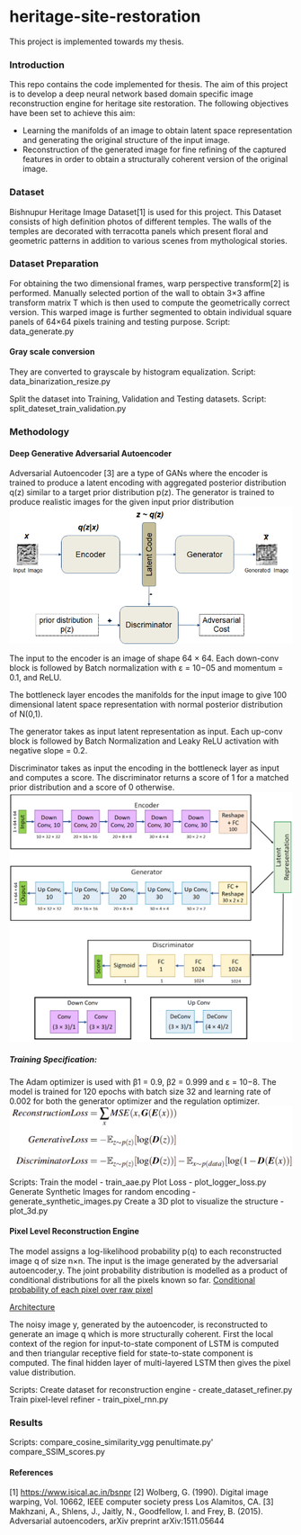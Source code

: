 # heritage-site-restoration
This project is implemented towards my thesis.

### Introduction

This repo contains the code implemented for thesis. The aim of this project is to develop a deep neural network based domain specific image
reconstruction engine for heritage site restoration. The following objectives have been
set to achieve this aim:
- Learning the manifolds of an image to obtain latent space representation and generating the original structure of the input image.
- Reconstruction of the generated image for fine refining of the captured features in order to obtain a structurally coherent version of the original image.

### Dataset
Bishnupur Heritage Image Dataset[1] is used for this project. This Dataset consists of high definition photos of different temples. The walls of the temples are decorated with terracotta panels which present floral and geometric patterns in addition to various scenes from mythological stories.

### Dataset Preparation
For obtaining the two dimensional frames, warp perspective transform[2] is performed. Manually selected portion of the wall to obtain 3×3 affine transform matrix T which is then used to compute the geometrically correct version. This warped image is further segmented to obtain individual square panels of 64×64 pixels training and testing purpose.
Script: data_generate.py

#### Gray scale conversion
They are converted to grayscale by histogram equalization.
Script: data_binarization_resize.py

Split the dataset into Training, Validation and Testing datasets.
Script: split_dateset_train_validation.py

### Methodology
#### Deep Generative Adversarial Autoencoder
Adversarial Autoencoder [3] are a type of GANs where the encoder is trained to produce a latent encoding with aggregated posterior distribution q(z) similar to a target prior distribution p(z). The generator is trained to produce realistic images for the given input prior distribution 
![Adversarial AutoEncoder](https://github.com/aara11/heritage-site-restoration/blob/main/doc/aae.png?raw=true)

The input to the encoder is an image of shape 64 × 64. Each down-conv block is followed by Batch normalization with ε = 10−05 and momentum = 0.1, and ReLU.

The bottleneck layer encodes the manifolds for the input image to give 100 dimensional latent space representation with normal posterior distribution of N(0,1).

The generator takes as input latent representation as input. Each up-conv block is followed by Batch Normalization and Leaky ReLU activation with negative slope = 0.2.

Discriminator takes as input the encoding in the bottleneck layer as input and computes a score. The discriminator returns a score of 1 for a matched prior distribution and a score of 0 otherwise.
![Adversarial AutoEncoder Architecture](https://github.com/aara11/heritage-site-restoration/blob/main/doc/encoder-decoder.png?raw=true)

##### Training Specification:
The Adam optimizer is used with β1 = 0.9, β2 = 0.999 and ε = 10−8. The model is trained for 120 epochs with batch size 32 and learning rate of 0.002 for both the generator optimizer and the regulation optimizer.
![Loss Functions](https://github.com/aara11/heritage-site-restoration/blob/main/doc/loss%20function.png?raw=true)

Scripts:
Train the model - train_aae.py
Plot Loss -  plot_logger_loss.py
Generate Synthetic Images for random encoding - generate_synthetic_images.py
Create a 3D plot to visualize the structure - plot_3d.py

#### Pixel Level Reconstruction Engine
The model assigns a log-likelihood probability p(q) to each reconstructed image q of size n×n. The input is the image generated by the adversarial autoencoder,y. The joint probability distribution is modelled as a product of conditional distributions for all the pixels known so far.
[Conditional probability of each pixel over raw pixel](https://github.com/aara11/heritage-site-restoration/blob/main/doc/pixel%20rnn.png)

[Architecture](https://github.com/aara11/heritage-site-restoration/blob/main/doc/pixel_arch.png)

The noisy image y, generated by the autoencoder, is reconstructed to generate an image q which is more structurally coherent.
First the local context of the region for input-to-state component of LSTM is computed and then triangular receptive field for state-to-state component is computed. The final hidden layer of multi-layered LSTM then gives the pixel value distribution.

Scripts:
Create dataset for reconstruction engine - create_dataset_refiner.py
Train pixel-level refiner - train_pixel_rnn.py


### Results
Scripts:
compare_cosine_similarity_vgg penultimate.py'
compare_SSIM_scores.py


#### References
[1] https://www.isical.ac.in/bsnpr
[2] Wolberg, G. (1990). Digital image warping, Vol. 10662, IEEE computer society press
Los Alamitos, CA.
[3] Makhzani, A., Shlens, J., Jaitly, N., Goodfellow, I. and Frey, B. (2015). Adversarial
autoencoders, arXiv preprint arXiv:1511.05644

